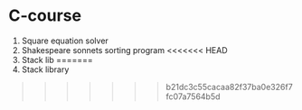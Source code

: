 # C-course

1. Square equation solver
2. Shakespeare sonnets sorting program
<<<<<<< HEAD
3. Stack lib
=======
3. Stack library
>>>>>>> b21dc3c55cacaa82f37ba0e326f7fc07a7564b5d
